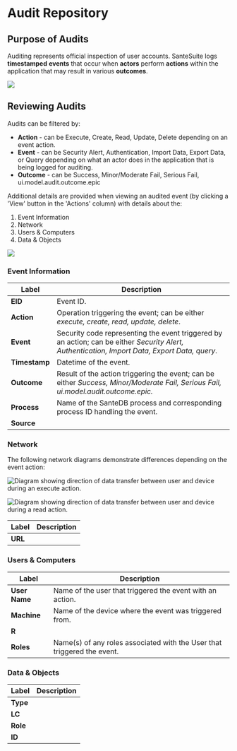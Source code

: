 # Audit Repository

## Purpose of Audits

Auditing represents official inspection of user accounts. SanteSuite logs **timestamped** **events** that occur when **actors** perform **actions** within the application that may result in various **outcomes**.&#x20;

![](../../../.gitbook/assets/purpose\_highlight.png)

## Reviewing Audits

Audits can be filtered by:

* **Action** - can be Execute, Create, Read, Update, Delete depending on an event action.
* **Event** - can be Security Alert, Authentication, Import Data, Export Data, or Query depending on what an actor does in the application that is being logged for auditing.
* **Outcome** - can be Success, Minor/Moderate Fail, Serious Fail, ui.model.audit.outcome.epic

Additional details are provided when viewing an audited event (by clicking a 'View' button in the 'Actions' column) with details about the:

1. Event Information
2. Network
3. Users & Computers
4. Data & Objects

![](../../../.gitbook/assets/purpose\_highlight2.png)

### Event Information

| Label         | Description                                                                                                                                     |
| ------------- | ----------------------------------------------------------------------------------------------------------------------------------------------- |
| **EID**       | Event ID.                                                                                                                                       |
| **Action**    | Operation triggering the event; can be either _execute, create, read, update, delete_.                                                          |
| **Event**     | Security code representing the event triggered by an action; can be either _Security Alert, Authentication, Import Data, Export Data,_ _query_. |
| **Timestamp** | Datetime of the event.                                                                                                                          |
| **Outcome**   | Result of the action triggering the event; can be either _Success, Minor/Moderate Fail, Serious Fail, ui.model.audit.outcome.epic._             |
| **Process**   | Name of the SanteDB process and corresponding process ID handling the event.                                                                    |
| **Source**    |                                                                                                                                                 |

### Network

The following network diagrams demonstrate differences depending on the event action:&#x20;

![Diagram showing direction of data transfer between user and device during an execute action.](../../../.gitbook/assets/network\_execute.png)

![Diagram showing direction of data transfer between user and device during a read action.](../../../.gitbook/assets/network\_read.png)

| Label   | Description |
| ------- | ----------- |
| **URL** |             |

### Users & Computers

| Label         | Description                                                             |
| ------------- | ----------------------------------------------------------------------- |
| **User Name** | Name of the user that triggered the event with an action.               |
| **Machine**   | Name of the device where the event was triggered from.                  |
| **R**         |                                                                         |
| **Roles**     | Name(s) of any roles associated with the User that triggered the event. |

### Data & Objects

| Label    | Description |
| -------- | ----------- |
| **Type** |             |
| **LC**   |             |
| **Role** |             |
| **ID**   |             |
